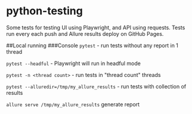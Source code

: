 # python-testing
Some tests for testing UI using Playwright, and API using requests. Tests run every each push and Allure results deploy on GitHub Pages.

##Local running
###Console
`pytest` - run tests without any report in 1 thread

`pytest --headful` - Playwright will run in headful mode

`pytest -n <thread count>` - run tests in "thread count" threads

`pytest --alluredir=/tmp/my_allure_results` - run tests with collection of results

`allure serve /tmp/my_allure_results` generate report

